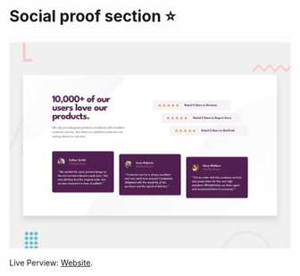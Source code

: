 # Social proof section ⭐

![Design preview for the Social proof section coding challenge](./design/desktop-preview.jpg)

Live Perview: [Website](https://ah-ibrahim.github.io/Projects/Social-Proof-Section-Master/).
